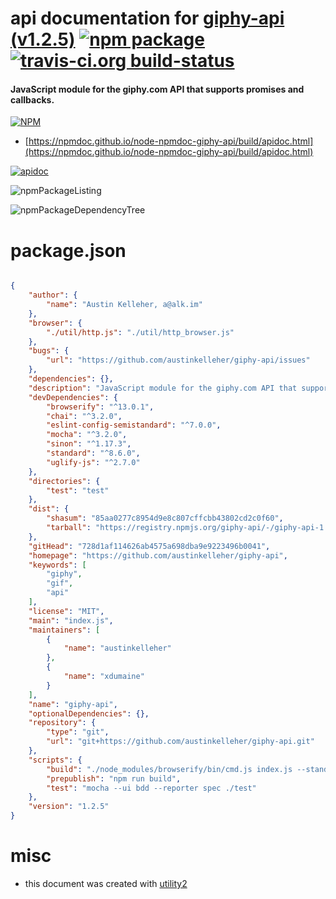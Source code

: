 # api documentation for  [giphy-api (v1.2.5)](https://github.com/austinkelleher/giphy-api)  [![npm package](https://img.shields.io/npm/v/npmdoc-giphy-api.svg?style=flat-square)](https://www.npmjs.org/package/npmdoc-giphy-api) [![travis-ci.org build-status](https://api.travis-ci.org/npmdoc/node-npmdoc-giphy-api.svg)](https://travis-ci.org/npmdoc/node-npmdoc-giphy-api)
#### JavaScript module for the giphy.com API that supports promises and callbacks.

[![NPM](https://nodei.co/npm/giphy-api.png?downloads=true&downloadRank=true&stars=true)](https://www.npmjs.com/package/giphy-api)

- [https://npmdoc.github.io/node-npmdoc-giphy-api/build/apidoc.html](https://npmdoc.github.io/node-npmdoc-giphy-api/build/apidoc.html)

[![apidoc](https://npmdoc.github.io/node-npmdoc-giphy-api/build/screenCapture.buildCi.browser.%252Ftmp%252Fbuild%252Fapidoc.html.png)](https://npmdoc.github.io/node-npmdoc-giphy-api/build/apidoc.html)

![npmPackageListing](https://npmdoc.github.io/node-npmdoc-giphy-api/build/screenCapture.npmPackageListing.svg)

![npmPackageDependencyTree](https://npmdoc.github.io/node-npmdoc-giphy-api/build/screenCapture.npmPackageDependencyTree.svg)



# package.json

```json

{
    "author": {
        "name": "Austin Kelleher, a@alk.im"
    },
    "browser": {
        "./util/http.js": "./util/http_browser.js"
    },
    "bugs": {
        "url": "https://github.com/austinkelleher/giphy-api/issues"
    },
    "dependencies": {},
    "description": "JavaScript module for the giphy.com API that supports promises and callbacks.",
    "devDependencies": {
        "browserify": "^13.0.1",
        "chai": "^3.2.0",
        "eslint-config-semistandard": "^7.0.0",
        "mocha": "^3.2.0",
        "sinon": "^1.17.3",
        "standard": "^8.6.0",
        "uglify-js": "^2.7.0"
    },
    "directories": {
        "test": "test"
    },
    "dist": {
        "shasum": "85aa0277c8954d9e8c807cffcbb43802cd2c0f60",
        "tarball": "https://registry.npmjs.org/giphy-api/-/giphy-api-1.2.5.tgz"
    },
    "gitHead": "728d1af114626ab4575a698dba9e9223496b0041",
    "homepage": "https://github.com/austinkelleher/giphy-api",
    "keywords": [
        "giphy",
        "gif",
        "api"
    ],
    "license": "MIT",
    "main": "index.js",
    "maintainers": [
        {
            "name": "austinkelleher"
        },
        {
            "name": "xdumaine"
        }
    ],
    "name": "giphy-api",
    "optionalDependencies": {},
    "repository": {
        "type": "git",
        "url": "git+https://github.com/austinkelleher/giphy-api.git"
    },
    "scripts": {
        "build": "./node_modules/browserify/bin/cmd.js index.js --standalone GiphyAPI > dist/giphy-api.bundle.js && ./node_modules/uglify-js/bin/uglifyjs dist/giphy-api.bundle.js --compress --output dist/giphy-api.bundle.min.js",
        "prepublish": "npm run build",
        "test": "mocha --ui bdd --reporter spec ./test"
    },
    "version": "1.2.5"
}
```



# misc
- this document was created with [utility2](https://github.com/kaizhu256/node-utility2)
